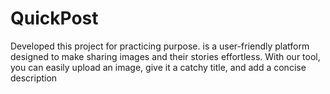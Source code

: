 # QuickPost
Developed this project for practicing purpose. is a user-friendly platform designed to make sharing images and their stories effortless. With our tool, you can easily upload an image, give it a catchy title, and add a concise description

